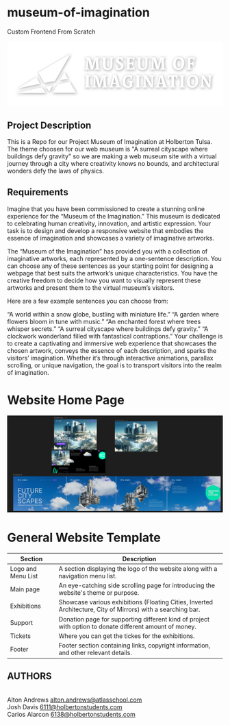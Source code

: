 # museum-of-imagination

Custom Frontend From Scratch

![Logo](./images/city_logo.png)

## Project Description

This is a Repo for our Project Museum of Imagination at Holberton Tulsa. The theme choosen for our web museum is "A surreal cityscape where buildings defy gravity" so we are making a web museum site with a virtual journey through a city where creativity knows no bounds, and architectural wonders defy the laws of physics. </p>

## Requirements

Imagine that you have been commissioned to create a stunning online experience for the “Museum of the Imagination.” This museum is dedicated to celebrating human creativity, innovation, and artistic expression. Your task is to design and develop a responsive website that embodies the essence of imagination and showcases a variety of imaginative artworks.

The “Museum of the Imagination” has provided you with a collection of imaginative artworks, each represented by a one-sentence description. You can choose any of these sentences as your starting point for designing a webpage that best suits the artwork’s unique characteristics. You have the creative freedom to decide how you want to visually represent these artworks and present them to the virtual museum’s visitors.

Here are a few example sentences you can choose from:

“A world within a snow globe, bustling with miniature life.”
“A garden where flowers bloom in tune with music.”
“An enchanted forest where trees whisper secrets.”
“A surreal cityscape where buildings defy gravity.”
“A clockwork wonderland filled with fantastical contraptions.”
Your challenge is to create a captivating and immersive web experience that showcases the chosen artwork, conveys the essence of each description, and sparks the visitors’ imagination. Whether it’s through interactive animations, parallax scrolling, or unique navigation, the goal is to transport visitors into the realm of imagination.

# Website Home Page

![Design](./images/Figma_Desing.png)

# General Website Template

| Section            | Description                                                                                                  |
| ------------------ | ------------------------------------------------------------------------------------------------------------ |
| Logo and Menu List | A section displaying the logo of the website along with a navigation menu list.                              |
| Main page          | An eye-catching side scrolling page for introducing the website's theme or purpose.                          |
| Exhibitions        | Showcase various exhibitions (Floating Cities, Inverted Architecture, City of Mirrors) with a searching bar. |
| Support            | Donation page for supporting different kind of project with option to donate different amount of money.      |
| Tickets            | Where you can get the tickes for the exhibitions.                                                            |
| Footer             | Footer section containing links, copyright information, and other relevant details.                          |

## AUTHORS

<br>Alton Andrews <alton.andrews@atlasschool.com>
<br>Josh Davis <6111@holbertonstudents.com>
<br>Carlos Alarcon <6138@holbertonstudents.com>
